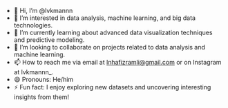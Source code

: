 - 👋 Hi, I’m @lvkmannn
- 👀 I’m interested in data analysis, machine learning, and big data technologies.
- 🌱 I’m currently learning about advanced data visualization techniques and predictive modeling.
- 💞️ I’m looking to collaborate on projects related to data analysis and machine learning.
- 📫 How to reach me via email at lnhafizramli@gmail.com or on Instagram at lvkmannn_.
- 😄 Pronouns: He/him
- ⚡ Fun fact: I enjoy exploring new datasets and uncovering interesting insights from them!

<!---
lvkmannn/lvkmannn is a ✨ special ✨ repository because its `README.md` (this file) appears on your GitHub profile.
You can click the Preview link to take a look at your changes.
--->
